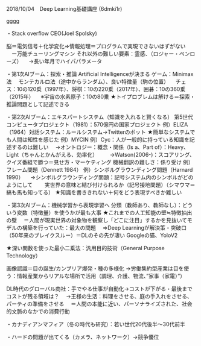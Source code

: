 2018/10/04　Deep Learning基礎講座
(6dmki1r)

gggg

・Stack overflow CEO(Joel Spolsky)

脳＝電気信号＋化学変化⇒情報処理＝プログラムで実現できないはずがない
　ー万能チューリングマシン
それ以外の難しい要素：霊感、（ロジャー・ペンローズ）
　→長い年月でハイパパラメータ

・第1次AIブーム：探索・推論
Artificial Intelligenceが決まる
ゲーム：Minimax法
　モンテカルロ法（途中からランダム）、良い特徴量（駒の位置）
　チェス：10の120乗（1997年）、将棋：10の220乗（2017年）、囲碁：10の360乗（2015年）
　※宇宙の水素原子：10の80乗
★トイプロブレムは解ける＝探索・推論問題として記述できる

・第2次AIブーム：エキスパートシステム（知識を入れると賢くなる）
第5世代コンピュータプロジェクト（1981）：570億円の国家プロジェクト
例）ELIZA（1964）対話システム：ルールシステム→Twitterのボット
★簡単なシステムでも人間は知性を感じた
例）MYCIN
例）Cyc：人が一般的に持っている知識を記述するのは難しい
　→オントロジー：概念・関係（Is a、Part of）：Heavy、Light（ちゃんとかんがえる、効率化）
　　→Watson(2006-)：スコアリング、クイズ番組で勝つ＝見せ方・マーケティング
機械翻訳の難しさ：係り受け
例）フレーム問題（Dennett 1984）
例）シンボルグラウンディング問題（Harnard 1990）
　→シンボルグラウンディング問題：記号システム内のシンボルがどのようにして
　　実世界の意味と結び付けられるか（記号接地問題）（シマウマ＝縞も馬も知ってる）
★知識を書ききれない＋何をどう表現すべきか難しい

・第3次AIブーム：機械学習から表現学習へ
分類（教師あり、教師なし）：どういう変数（特徴量）を使うかが最も大事
★これまでの人工知能の壁≒特徴抽出の壁
　＝人間が現実世界の対象物を観察し「どこに注目」するかを見抜いてモデルの構築を行っていた：最大の問題
　⇒Deep Learningが解決策・突破口（50年来のブレイクスルー）＝DLのその先が凄い
Googleの猫、YoloV2

★深い関数を使った最小二乗法：汎用目的技術（General Purpose Technology）

画像認識＝目の誕生/カンブリア爆発・種の多様化
→労働集約型産業は目を使う：情報産業からリアルな場所で活用（調理、介護、物流、”家事（家電）”）

DL時代のグローバル商社：手でやる仕事が自動化→コストが下がる・最後までコストが残る領域は？
　→王様の生活：料理をさせる、庭の手入れをさせる、パーティの準備をさせる
　＝人間の本能に近い、パーソナライズされた、社会的文脈のなかでの消費行動

・カナディアンマフィア（冬の時代も研究）：若い世代20代後半〜30代前半

・ハードの問題が出てくる（カメラ、ネットワーク）→競争優位
